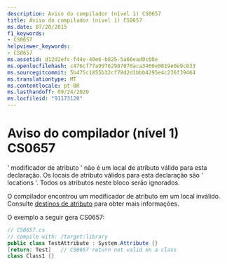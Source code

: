 ```yaml
---
description: Aviso do compilador (nível 1) CS0657
title: Aviso do compilador (nível 1) CS0657
ms.date: 07/20/2015
f1_keywords:
- CS0657
helpviewer_keywords:
- CS0657
ms.assetid: d12d2efc-f44e-40e6-b825-5a66ead0c08e
ms.openlocfilehash: c476cf77a99762987070aca3460e0819e0e9c833
ms.sourcegitcommit: 5b475c1855b32cf78d2d1bbb4295e4c236f39464
ms.translationtype: MT
ms.contentlocale: pt-BR
ms.lasthandoff: 09/24/2020
ms.locfileid: "91173120"
---
```

# <a name="compiler-warning-level-1-cs0657"></a>Aviso do compilador (nível 1) CS0657

' modificador de atributo ' não é um local de atributo válido para esta declaração. Os locais de atributo válidos para esta declaração são ' locations '. Todos os atributos neste bloco serão ignorados.  
  
 O compilador encontrou um modificador de atributo em um local inválido. Consulte [destinos de atributo](../programming-guide/concepts/attributes/index.md#attribute-targets) para obter mais informações.  
  
 O exemplo a seguir gera CS0657:  
  
```csharp  
// CS0657.cs  
// compile with: /target:library  
public class TestAttribute : System.Attribute {}  
[return: Test]   // CS0657 return not valid on a class  
class Class1 {}  
```
